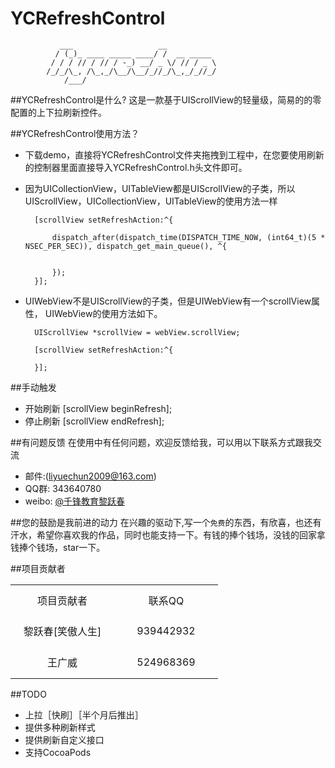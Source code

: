 # YCRefreshControl


               ___                   __
              / (_)_ ____ _____ ____/ /  __ _____
             / / / // / // / -_) __/ _ \/ // / _ \
            /_/_/\_, /\_,_/\__/\__/_//_/\_,_/_//_/
                /___/


##YCRefreshControl是什么?
这是一款基于UIScrollView的轻量级，简易的的零配置的上下拉刷新控件。

##YCRefreshControl使用方法？

* 下载demo，直接将YCRefreshControl文件夹拖拽到工程中，在您要使用刷新的控制器里面直接导入YCRefreshControl.h头文件即可。


* 因为UICollectionView，UITableView都是UIScrollView的子类，所以UIScrollView，UICollectionView，UITableView的使用方法一样

    
    
         
        [scrollView setRefreshAction:^{
        
            dispatch_after(dispatch_time(DISPATCH_TIME_NOW, (int64_t)(5 * NSEC_PER_SEC)), dispatch_get_main_queue(), ^{
                
                
            });
        }];
       
    

* UIWebView不是UIScrollView的子类，但是UIWebView有一个scrollView属性， UIWebView的使用方法如下。


        UIScrollView *scrollView = webView.scrollView;  
        
        [scrollView setRefreshAction:^{
           
        }];
       

##手动触发
* 开始刷新 [scrollView beginRefresh];
* 停止刷新 [scrollView endRefresh];


##有问题反馈
在使用中有任何问题，欢迎反馈给我，可以用以下联系方式跟我交流

* 邮件:(liyuechun2009@163.com)
* QQ群: 343640780
* weibo: [@千锋教育黎跃春](http://weibo.com/mobiledevelopment)

##您的鼓励是我前进的动力
在兴趣的驱动下,写一个`免费`的东西，有欣喜，也还有汗水，希望你喜欢我的作品，同时也能支持一下。有钱的捧个钱场，没钱的回家拿钱捧个钱场，star一下。


##项目贡献者


<table>
    <tr align = 'center' height = '50'>
        <td width = '150' height = '50'>项目贡献者</td>
        <td width = '150' height = '50'>联系QQ</td>
    </tr>
    <tr align = 'center' height = '50'>
        <td width = '150' height = '50'>黎跃春[笑傲人生]</td>
        <td width = '150' height = '50'>939442932</td>
    </tr>
    <tr align = 'center' height = '50'>
        <td width = '150' height = '50'>王广威</td>
        <td width = '150' height = '50'>524968369</td>
    </tr>
</table>

##TODO
* 上拉［快刷］［半个月后推出］
* 提供多种刷新样式
* 提供刷新自定义接口
* 支持CocoaPods









